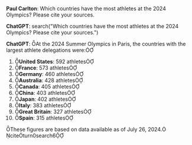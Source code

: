 **Paul Carlton**: Which countries have the most athletes at the 2024 Olympics? Please cite your sources.

**ChatGPT**: search("Which countries have the most athletes at the 2024 Olympics? Please cite your sources.")

**ChatGPT**: At the 2024 Summer Olympics in Paris, the countries with the largest athlete delegations were:

1. **United States**: 592 athletes
2. **France**: 573 athletes
3. **Germany**: 460 athletes
4. **Australia**: 428 athletes
5. **Canada**: 405 athletes
6. **China**: 403 athletes
7. **Japan**: 402 athletes
8. **Italy**: 383 athletes
9. **Great Britain**: 327 athletes
10. **Spain**: 315 athletes

These figures are based on data available as of July 26, 2024. citeturn0search6 

